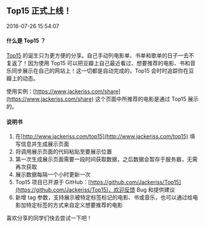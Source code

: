 ## Top15 正式上线！

2016-07-26 15:54:07

<div class="a">

#### 什么是 Top15 ？

[Top15](http://www.jackeriss.com/top15) 的诞生只为更方便的分享。自己手动列电影单、书单和歌单的日子一去不复返了！因为使用 Top15 可以把豆瓣上自己最近看过、想要推荐的电影、书和音乐同步展示在自己的网站上！这一切都是自动完成的，Top15 会时时追踪你在豆瓣上的动态。

使用实例：[https://www.jackeriss.com/share](https://www.jackeriss.com/share)
这个页面中所推荐的电影是通过 Top15 展示的。</div>

#### 说明书

1. 在[http://www.jackeriss.com/top15](http://www.jackeriss.com/top15) 填写信息并生成展示页面
2. 将调用展示页面的代码粘贴至要展示位置
3. 第一次生成展示页面需要一段时间获取数据，之后数据会暂存于服务器，无需再次获取
4. 展示数据每隔一个小时更新一次
5. Top15 项目已开源于 GitHub：[https://github.com/Jackeriss/Top15](https://github.com/Jackeriss/Top15)，欢迎反馈 Bug 和提供建议
6. 新增 tag 参数，支持展示被特定标签标记的电影、书或音乐，也可以通过给电影加特定标签的方式来自定义想要推荐的电影

喜欢分享的同学们快去尝试一下吧！
